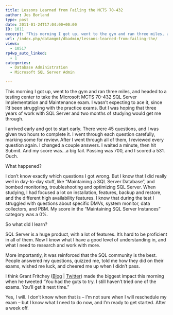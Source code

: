 ```yaml
---
title: Lessons Learned from Failing the MCTS 70-432
author: Jes Borland
type: post
date: 2011-01-24T17:04:00+00:00
ID: 1011
excerpt: "This morning I got up, went to the gym and ran three miles, and headed to a testing center to take the Microsoft MCTS 70-432 SQL Server Implementation and Maintenance exam. I wasn't expecting to ace it, since I'd been struggling with the practice exams.&hellip;"
url: /index.php/datamgmt/dbadmin/lessons-learned-from-failing-the/
views:
  - 10517
rp4wp_auto_linked:
  - 1
categories:
  - Database Administration
  - Microsoft SQL Server Admin

---
```

This morning I got up, went to the gym and ran three miles, and headed to a testing center to take the Microsoft MCTS 70-432 SQL Server Implementation and Maintenance exam. I wasn&#8217;t expecting to ace it, since I&#8217;d been struggling with the practice exams. But I was hoping that three years of work with SQL Server and two months of studying would get me through. 

I arrived early and got to start early. There were 45 questions, and I was given two hours to complete it. I went through each question carefully, marking some for review. After I went through all of them, I reviewed every question again. I changed a couple answers. I waited a minute, then hit Submit. And my score was&#8230;a big fail. Passing was 700, and I scored a 531. Ouch. 

What happened? 

I don&#8217;t know exactly which questions I got wrong. But I know that I did really well in day-to-day stuff, like &#8220;Maintaining a SQL Server Database&#8221;, and bombed monitoring, troubleshooting and optimizing SQL Server. When studying, I had focused a lot on installation, features, backup and restore, and the different high availability features. I know that during the test I struggled with questions about specific DMVs, system monitor, data collectors, and PBM. My score in the &#8220;Maintaining SQL Server Instances&#8221; category was a 0%. 

So what did I learn? 

SQL Server is a huge product, with a lot of features. It&#8217;s hard to be proficient in all of them. Now I know what I have a good level of understanding in, and what I need to research and work with more. 

More importantly, it was reinforced that the SQL community is the best. People answered my questions, quizzed me, told me how they did on their exams, wished me luck, and cheered me up when I didn&#8217;t pass. 

I think Grant Fritchey ([Blog][1] | [Twitter][2]) made the biggest impact this morning when he tweeted &#8220;You had the guts to try. I still haven&#8217;t tried one of the exams. You&#8217;ll get it next time.&#8221; 

Yes, I will. I don&#8217;t know when that is &#8211; I&#8217;m not sure when I will reschedule my exam &#8211; but I know what I need to do now, and I&#8217;m ready to get started. After a week off.

 [1]: http://scarydba.com
 [2]: http://twitter.com/#!/GFritchey